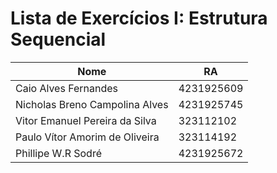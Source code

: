 # Lista de Exercícios I: Estrutura Sequencial

| Nome                           | RA         |
| ------------------------------ | ---------- |
| Caio Alves Fernandes           | 4231925609 |
| Nicholas Breno Campolina Alves | 4231925745 |
| Vitor Emanuel Pereira da Silva | 323112102  |
| Paulo Vítor Amorim de Oliveira | 323114192  |
| Phillipe W.R Sodré             | 4231925672 |
